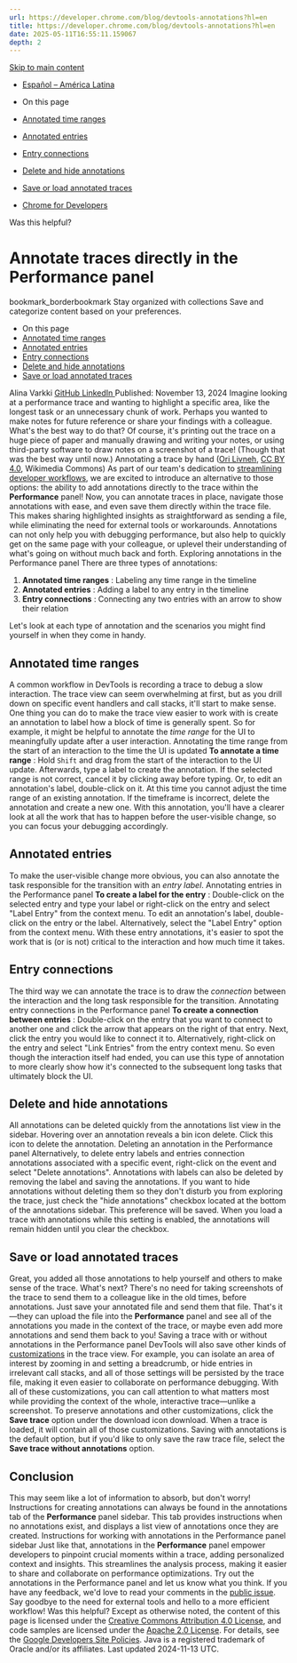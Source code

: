 ```yaml
---
url: https://developer.chrome.com/blog/devtools-annotations?hl=en
title: https://developer.chrome.com/blog/devtools-annotations?hl=en
date: 2025-05-11T16:55:11.159067
depth: 2
---
```


[ Skip to main content ](https://developer.chrome.com/blog/devtools-annotations?hl=en#main-content)
  * [Español – América Latina](https://developer.chrome.com/blog/devtools-annotations?hl=es-419)




  * On this page
  * [Annotated time ranges](https://developer.chrome.com/blog/devtools-annotations?hl=en#annotated_time_ranges)
  * [Annotated entries](https://developer.chrome.com/blog/devtools-annotations?hl=en#annotated_entries)
  * [Entry connections](https://developer.chrome.com/blog/devtools-annotations?hl=en#entry_connections)
  * [Delete and hide annotations](https://developer.chrome.com/blog/devtools-annotations?hl=en#delete_and_hide_annotations)
  * [Save or load annotated traces](https://developer.chrome.com/blog/devtools-annotations?hl=en#save_or_load_annotated_traces)


  * [ Chrome for Developers ](https://developer.chrome.com/)


Was this helpful?
#  Annotate traces directly in the Performance panel 
bookmark_borderbookmark Stay organized with collections  Save and categorize content based on your preferences.
  * On this page
  * [Annotated time ranges](https://developer.chrome.com/blog/devtools-annotations?hl=en#annotated_time_ranges)
  * [Annotated entries](https://developer.chrome.com/blog/devtools-annotations?hl=en#annotated_entries)
  * [Entry connections](https://developer.chrome.com/blog/devtools-annotations?hl=en#entry_connections)
  * [Delete and hide annotations](https://developer.chrome.com/blog/devtools-annotations?hl=en#delete_and_hide_annotations)
  * [Save or load annotated traces](https://developer.chrome.com/blog/devtools-annotations?hl=en#save_or_load_annotated_traces)


Alina Varkki 
[ GitHub ](https://github.com/AlinaVarkki) [ LinkedIn ](https://www.linkedin.com/in/alina-varkki-2598a116b)
Published: November 13, 2024 
Imagine looking at a performance trace and wanting to highlight a specific area, like the longest task or an unnecessary chunk of work. Perhaps you wanted to make notes for future reference or share your findings with a colleague. What's the best way to do that?
Of course, it's printing out the trace on a huge piece of paper and manually drawing and writing your notes, or using third-party software to draw notes on a screenshot of a trace! (Though that was the best way until now.)
Annotating a trace by hand ([Ori Livneh](https://commons.wikimedia.org/wiki/File:Scrutinizing_VisualEditor_performance_timeline.png), [CC BY 4.0](https://creativecommons.org/licenses/by/4.0), Wikimedia Commons)
As part of our team's dedication to [streamlining developer workflows](https://developer.chrome.com/blog/perf-tooling-2024), we are excited to introduce an alternative to those options: the ability to add annotations directly to the trace within the **Performance** panel!
Now, you can annotate traces in place, navigate those annotations with ease, and even save them directly within the trace file. This makes sharing highlighted insights as straightforward as sending a file, while eliminating the need for external tools or workarounds. Annotations can not only help you with debugging performance, but also help to quickly get on the same page with your colleague, or uplevel their understanding of what's going on without much back and forth.
Exploring annotations in the Performance panel
There are three types of annotations:
  1. **Annotated time ranges** : Labeling any time range in the timeline
  2. **Annotated entries** : Adding a label to any entry in the timeline
  3. **Entry connections** : Connecting any two entries with an arrow to show their relation


Let's look at each type of annotation and the scenarios you might find yourself in when they come in handy.
## Annotated time ranges
A common workflow in DevTools is recording a trace to debug a slow interaction. The trace view can seem overwhelming at first, but as you drill down on specific event handlers and call stacks, it'll start to make sense. One thing you can do to make the trace view easier to work with is create an annotation to label how a block of time is generally spent. So for example, it might be helpful to annotate the _time range_ for the UI to meaningfully update after a user interaction.
Annotating the time range from the start of an interaction to the time the UI is updated
**To annotate a time range** : Hold `Shift` and drag from the start of the interaction to the UI update. Afterwards, type a label to create the annotation. If the selected range is not correct, cancel it by clicking away before typing. Or, to edit an annotation's label, double-click on it. At this time you cannot adjust the time range of an existing annotation. If the timeframe is incorrect, delete the annotation and create a new one.
With this annotation, you'll have a clearer look at all the work that has to happen before the user-visible change, so you can focus your debugging accordingly.
## Annotated entries
To make the user-visible change more obvious, you can also annotate the task responsible for the transition with an _entry label_.
Annotating entries in the Performance panel
**To create a label for the entry** : Double-click on the selected entry and type your label or right-click on the entry and select "Label Entry" from the context menu. To edit an annotation's label, double-click on the entry or the label. Alternatively, select the "Label Entry" option from the context menu.
With these entry annotations, it's easier to spot the work that is (or is not) critical to the interaction and how much time it takes.
## Entry connections
The third way we can annotate the trace is to draw the _connection_ between the interaction and the long task responsible for the transition.
Annotating entry connections in the Performance panel
**To create a connection between entries** : Double-click on the entry that you want to connect to another one and click the arrow that appears on the right of that entry. Next, click the entry you would like to connect it to. Alternatively, right-click on the entry and select "Link Entries" from the entry context menu.
So even though the interaction itself had ended, you can use this type of annotation to more clearly show how it's connected to the subsequent long tasks that ultimately block the UI.
## Delete and hide annotations
All annotations can be deleted quickly from the annotations list view in the sidebar. Hovering over an annotation reveals a bin icon delete. Click this icon to delete the annotation.
Deleting an annotation in the Performance panel
Alternatively, to delete entry labels and entries connection annotations associated with a specific event, right-click on the event and select "Delete annotations". Annotations with labels can also be deleted by removing the label and saving the annotations.
If you want to hide annotations without deleting them so they don't disturb you from exploring the trace, just check the "hide annotations" checkbox located at the bottom of the annotations sidebar. This preference will be saved. When you load a trace with annotations while this setting is enabled, the annotations will remain hidden until you clear the checkbox.
## Save or load annotated traces
Great, you added all those annotations to help yourself and others to make sense of the trace. What's next?
There's no need for taking screenshots of the trace to send them to a colleague like in the old times, before annotations. Just save your annotated file and send them that file. That's it—they can upload the file into the **Performance** panel and see all of the annotations you made in the context of the trace, or maybe even add more annotations and send them back to you!
Saving a trace with or without annotations in the Performance panel
DevTools will also save other kinds of [customizations](https://developer.chrome.com/blog/devtools-customization) in the trace view. For example, you can isolate an area of interest by zooming in and setting a breadcrumb, or hide entries in irrelevant call stacks, and all of those settings will be persisted by the trace file, making it even easier to collaborate on performance debugging. With all of these customizations, you can call attention to what matters most while providing the context of the whole, interactive trace—unlike a screenshot.
To preserve annotations and other customizations, click the **Save trace** option under the download icon download. When a trace is loaded, it will contain all of those customizations. Saving with annotations is the default option, but if you'd like to only save the raw trace file, select the **Save trace without annotations** option.
## Conclusion
This may seem like a lot of information to absorb, but don't worry! Instructions for creating annotations can always be found in the annotations tab of the **Performance** panel sidebar. This tab provides instructions when no annotations exist, and displays a list view of annotations once they are created.
Instructions for working with annotations in the Performance panel sidebar
Just like that, annotations in the **Performance** panel empower developers to pinpoint crucial moments within a trace, adding personalized context and insights. This streamlines the analysis process, making it easier to share and collaborate on performance optimizations. Try out the annotations in the Performance panel and let us know what you think. If you have any feedback, we'd love to read your comments in the [public issue](https://crbug.com/329541444).
Say goodbye to the need for external tools and hello to a more efficient workflow!
Was this helpful?
Except as otherwise noted, the content of this page is licensed under the [Creative Commons Attribution 4.0 License](https://creativecommons.org/licenses/by/4.0/), and code samples are licensed under the [Apache 2.0 License](https://www.apache.org/licenses/LICENSE-2.0). For details, see the [Google Developers Site Policies](https://developers.google.com/site-policies). Java is a registered trademark of Oracle and/or its affiliates.
Last updated 2024-11-13 UTC.


